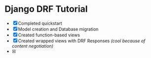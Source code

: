 # Django DRF Tutorial
 
- [x] Completed quickstart
- [x] Model creation and Database migration
- [x] Created function-based views
- [x] Created wrapped views with DRF Responses _(cool because of content negotiation)_
- [x] 